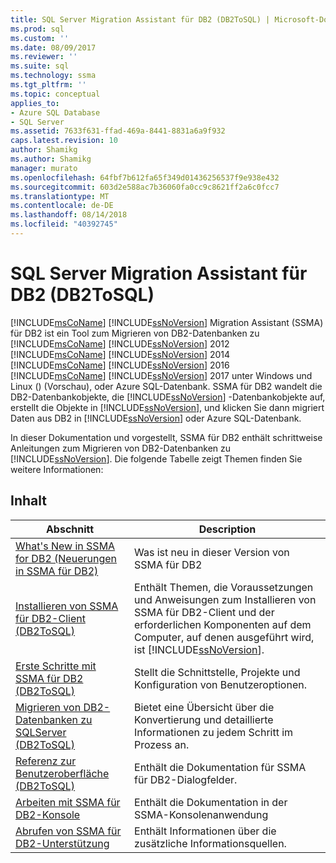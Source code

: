 ```yaml
---
title: SQL Server Migration Assistant für DB2 (DB2ToSQL) | Microsoft-Dokumentation
ms.prod: sql
ms.custom: ''
ms.date: 08/09/2017
ms.reviewer: ''
ms.suite: sql
ms.technology: ssma
ms.tgt_pltfrm: ''
ms.topic: conceptual
applies_to:
- Azure SQL Database
- SQL Server
ms.assetid: 7633f631-ffad-469a-8441-8831a6a9f932
caps.latest.revision: 10
author: Shamikg
ms.author: Shamikg
manager: murato
ms.openlocfilehash: 64fbf7b612fa65f349d01436256537f9e938e432
ms.sourcegitcommit: 603d2e588ac7b36060fa0cc9c8621ff2a6c0fcc7
ms.translationtype: MT
ms.contentlocale: de-DE
ms.lasthandoff: 08/14/2018
ms.locfileid: "40392745"
---
```

# <a name="sql-server-migration-assistant-for-db2-db2tosql"></a>SQL Server Migration Assistant für DB2 (DB2ToSQL)
[!INCLUDE[msCoName](../../includes/msconame_md.md)] [!INCLUDE[ssNoVersion](../../includes/ssnoversion-md.md)] Migration Assistant (SSMA) für DB2 ist ein Tool zum Migrieren von DB2-Datenbanken zu [!INCLUDE[msCoName](../../includes/msconame_md.md)] [!INCLUDE[ssNoVersion](../../includes/ssnoversion-md.md)] 2012 [!INCLUDE[msCoName](../../includes/msconame_md.md)] [!INCLUDE[ssNoVersion](../../includes/ssnoversion-md.md)] 2014 [!INCLUDE[msCoName](../../includes/msconame_md.md)] [!INCLUDE[ssNoVersion](../../includes/ssnoversion-md.md)] 2016 [!INCLUDE[msCoName](../../includes/msconame_md.md)] [!INCLUDE[ssNoVersion](../../includes/ssnoversion-md.md)] 2017 unter Windows und Linux () (Vorschau), oder Azure SQL-Datenbank. SSMA für DB2 wandelt die DB2-Datenbankobjekte, die [!INCLUDE[ssNoVersion](../../includes/ssnoversion-md.md)] -Datenbankobjekte auf, erstellt die Objekte in [!INCLUDE[ssNoVersion](../../includes/ssnoversion-md.md)], und klicken Sie dann migriert Daten aus DB2 in [!INCLUDE[ssNoVersion](../../includes/ssnoversion-md.md)] oder Azure SQL-Datenbank.  
  
In dieser Dokumentation und vorgestellt, SSMA für DB2 enthält schrittweise Anleitungen zum Migrieren von DB2-Datenbanken zu [!INCLUDE[ssNoVersion](../../includes/ssnoversion-md.md)]. Die folgende Tabelle zeigt Themen finden Sie weitere Informationen:  
  
## <a name="contents"></a>Inhalt  
  
|Abschnitt|Description|  
|-----------|---------------|  
|[What's New in SSMA  for DB2 (Neuerungen in SSMA für DB2)](http://msdn.microsoft.com/1cc38f85-3caa-42d0-8c76-a380c1d15c67)|Was ist neu in dieser Version von SSMA für DB2|  
|[Installieren von SSMA für DB2-Client &#40;DB2ToSQL&#41;](../../ssma/db2/installing-ssma-for-db2-client-db2tosql.md)|Enthält Themen, die Voraussetzungen und Anweisungen zum Installieren von SSMA für DB2-Client und der erforderlichen Komponenten auf dem Computer, auf denen ausgeführt wird, ist [!INCLUDE[ssNoVersion](../../includes/ssnoversion-md.md)].|  
|[Erste Schritte mit SSMA für DB2 &#40;DB2ToSQL&#41;](../../ssma/db2/getting-started-with-ssma-for-db2-db2tosql.md)|Stellt die Schnittstelle, Projekte und Konfiguration von Benutzeroptionen.|  
|[Migrieren von DB2-Datenbanken zu SQLServer &#40;DB2ToSQL&#41;](../../ssma/db2/migrating-db2-databases-to-sql-server-db2tosql.md)|Bietet eine Übersicht über die Konvertierung und detaillierte Informationen zu jedem Schritt im Prozess an.|  
|[Referenz zur Benutzeroberfläche &#40;DB2ToSQL&#41;](../../ssma/db2/user-interface-reference-db2tosql.md)|Enthält die Dokumentation für SSMA für DB2-Dialogfelder.|  
|[Arbeiten mit SSMA für DB2-Konsole](http://msdn.microsoft.com/29d8787c-632e-4ff7-9ccc-3f7ad40480ec)|Enthält die Dokumentation in der SSMA-Konsolenanwendung|  
|[Abrufen von SSMA für DB2-Unterstützung](http://go.microsoft.com/fwlink/?LinkID=708538&clcid=0x409)|Enthält Informationen über die zusätzliche Informationsquellen.|  
  
